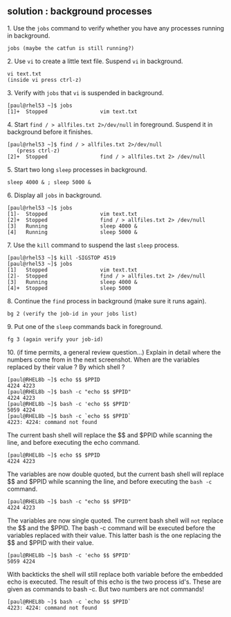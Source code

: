 ## solution : background processes

1\. Use the `jobs` command to verify whether you have any processes
running in background.

    jobs (maybe the catfun is still running?)

2\. Use `vi` to create a little text file. Suspend `vi` in background.

    vi text.txt
    (inside vi press ctrl-z)

3\. Verify with `jobs` that `vi` is suspended in background.

    [paul@rhel53 ~]$ jobs
    [1]+  Stopped                 vim text.txt

4\. Start `find / > allfiles.txt 2>/dev/null` in foreground. Suspend it
in background before it finishes.

    [paul@rhel53 ~]$ find / > allfiles.txt 2>/dev/null
       (press ctrl-z)
    [2]+  Stopped                 find / > allfiles.txt 2> /dev/null

5\. Start two long `sleep` processes in background.

    sleep 4000 & ; sleep 5000 &

6\. Display all `jobs` in background.

    [paul@rhel53 ~]$ jobs
    [1]-  Stopped                 vim text.txt
    [2]+  Stopped                 find / > allfiles.txt 2> /dev/null
    [3]   Running                 sleep 4000 &
    [4]   Running                 sleep 5000 &

7\. Use the `kill` command to suspend the last `sleep` process.

    [paul@rhel53 ~]$ kill -SIGSTOP 4519
    [paul@rhel53 ~]$ jobs
    [1]   Stopped                 vim text.txt
    [2]-  Stopped                 find / > allfiles.txt 2> /dev/null
    [3]   Running                 sleep 4000 &
    [4]+  Stopped                 sleep 5000

8\. Continue the `find` process in background (make sure it runs again).

    bg 2 (verify the job-id in your jobs list)

9\. Put one of the `sleep` commands back in foreground.

    fg 3 (again verify your job-id)

10\. (if time permits, a general review question\...) Explain in detail
where the numbers come from in the next screenshot. When are the
variables replaced by their value ? By which shell ?

    [paul@RHEL8b ~]$ echo $$ $PPID
    4224 4223
    [paul@RHEL8b ~]$ bash -c "echo $$ $PPID"
    4224 4223
    [paul@RHEL8b ~]$ bash -c 'echo $$ $PPID'
    5059 4224
    [paul@RHEL8b ~]$ bash -c `echo $$ $PPID`
    4223: 4224: command not found
        

The current bash shell will replace the \$\$ and \$PPID while scanning
the line, and before executing the echo command.

    [paul@RHEL8b ~]$ echo $$ $PPID
    4224 4223
        

The variables are now double quoted, but the current bash shell will
replace \$\$ and \$PPID while scanning the line, and before executing
the `bash -c` command.

    [paul@RHEL8b ~]$ bash -c "echo $$ $PPID"
    4224 4223
        

The variables are now single quoted. The current bash shell will `not`
replace the \$\$ and the \$PPID. The bash -c command will be executed
before the variables replaced with their value. This latter bash is the
one replacing the \$\$ and \$PPID with their value.

    [paul@RHEL8b ~]$ bash -c 'echo $$ $PPID'
    5059 4224
        

With backticks the shell will still replace both variable before the
embedded echo is executed. The result of this echo is the two process
id\'s. These are given as commands to bash -c. But two numbers are not
commands!

    [paul@RHEL8b ~]$ bash -c `echo $$ $PPID`
    4223: 4224: command not found
        
